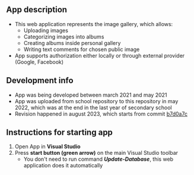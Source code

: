 ## App description

- This web application represents the image gallery, which allows:
    - Uploading images
    - Categorizing images into albums
    - Creating albums inside personal gallery
    - Writing text comments for chosen public image
- App supports authorization either locally or through external provider (Google, Facebook)

## Development info

- App was being developed between march 2021 and may 2021
- App was uploaded from school repository to this repository in may 2022, which was at the end in the last year of secondary school
- Revision happened in august 2023, which starts from commit [b7d0a7c](https://github.com/JanDostal/spsse-web-image-gallery/commit/b7d0a7cd748406e88fedb4b79ed37652469567a1)

## Instructions for starting app

1. Open App in **Visual Studio**
2. Press **start button (green arrow)** on the main Visual Studio toolbar
    - You don't need to run command ***Update-Database***, this web application does it automatically
